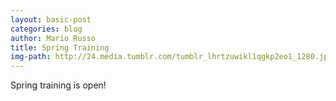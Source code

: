 ```yaml
---
layout: basic-post
categories: blog
author: Mario Russo
title: Spring Training
img-path: http://24.media.tumblr.com/tumblr_lhrtzuwikl1qgkp2eo1_1280.jpg
---
```

<p>Spring training is open!</p>
